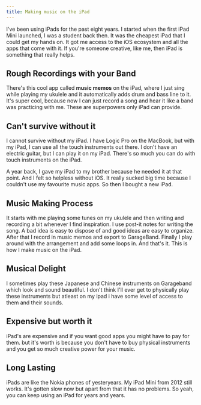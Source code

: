 ```yaml
---
title: Making music on the iPad
---
```

I've been using iPads for the past eight years. I started when the first iPad Mini launched, I was a student back then. It was the cheapest iPad that I could get my hands on. It got me access to the iOS ecosystem and all the apps that come with it. If you're someone creative, like me, then iPad is something that really helps.

## Rough Recordings with your Band

There's this cool app called **music memos** on the iPad, where I just sing while playing my ukulele and it automatically adds drum and bass line to it. It's super cool, because now I can just record a song and hear it like a band was practicing with me. These are superpowers only iPad can provide.

## Can't survive without it

I cannot survive without my iPad. I have Logic Pro on the MacBook, but with my iPad, I can use all the touch instruments out there. I don't have an electric guitar, but I can play it on my iPad. There's so much you can do with touch  instruments on the iPad.

A year back, I gave my iPad to my brother because he needed it at that point. And I felt so helpless without iOS. It really sucked big time because I couldn't use my favourite music apps. So then I bought a new iPad.

## Music Making Process

It starts with me playing some tunes on my ukulele and then writing and recording a bit whenever I find inspiration. I use post-it notes for writing the song. A bad idea is easy to dispose of and good ideas are easy to organize. After that I record in music memos and export to GarageBand. Finally I play around with the arrangement and add some loops in. And that's it. This is how I make music on the iPad.

## Musical Delight

I sometimes play these Japanese and Chinese instruments on Garageband which look and sound beautiful. I don't think I'll ever get to physically play these instruments but atleast on my ipad i have some level of access to them and their sounds.

## Expensive but worth it

iPad's are expensive and if you want good apps you might have to pay for them. but it's worth is because you don't have to buy physical instruments and you get so much creative power for your music. 

## Long Lasting

iPads are like the Nokia phones of yesteryears. My iPad Mini from 2012 still works. It's gotten slow now but apart from that it has no problems. So yeah, you can keep using an iPad for years and years.
